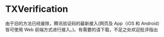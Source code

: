 # TXVerification
由于旧的方法已经废除，腾讯验证码的最新接入(网页及 App（iOS 和 Android） 皆可使用 Web 前端方式进行接入。)。有需要的请下载，不足之处欢迎批评指出

